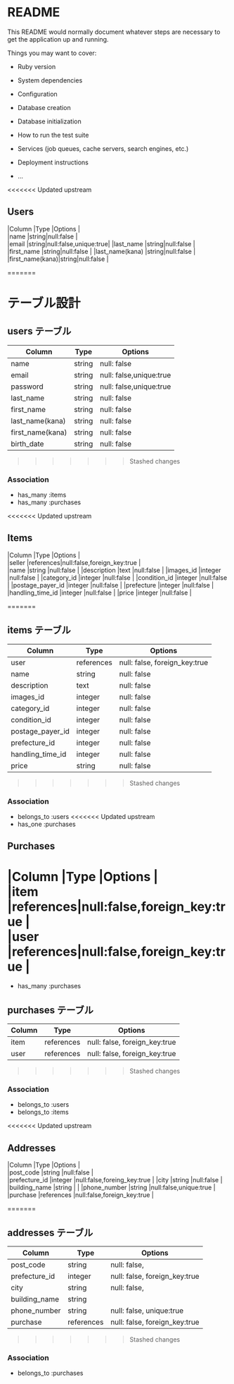 # README

This README would normally document whatever steps are necessary to get the
application up and running.

Things you may want to cover:

* Ruby version

* System dependencies

* Configuration

* Database creation

* Database initialization

* How to run the test suite

* Services (job queues, cache servers, search engines, etc.)

* Deployment instructions

* ...

<<<<<<< Updated upstream
## Users

|Column          |Type  |Options               |  
|name            |string|null:false            |  
|email           |string|null:false,unique:true|
|last_name       |string|null:false            |
|first_name      |string|null:false            |
|last_name(kana) |string|null:false            |
|first_name(kana)|string|null:false            |

=======
# テーブル設計

## users テーブル

| Column           | Type   | Options                 |
| ---------------- | ------ | ----------------------- |
| name             | string | null: false             |
| email            | string | null: false,unique:true |
| password         | string | null: false,unique:true |
| last_name        | string | null: false             |
| first_name       | string | null: false             |
| last_name(kana)  | string | null: false             |
| first_name(kana) | string | null: false             |
| birth_date       | string | null: false             |
>>>>>>> Stashed changes

### Association

- has_many :items
- has_many :purchases

<<<<<<< Updated upstream
## Items

|Column           |Type      |Options                     |  
|seller           |references|null:false,foreign_key:true |  
|name             |string    |null:false                  |
|description      |text      |null:false                  |
|images_id        |integer   |null:false                  |
|category_id      |integer   |null:false                  |
|condition_id     |integer   |null:false                  |
|postage_payer_id |integer   |null:false                  |
|prefecture       |integer   |null:false                  |
|handling_time_id |integer   |null:false                  |
|price            |integer   |null:false                  |

=======
## items テーブル

| Column           | Type       | Options                       |
| ---------------- | ---------- | ----------------------------- |
| user             | references | null: false, foreign_key:true |
| name             | string     | null: false                   |
| description      | text       | null: false                   |
| images_id        | integer    | null: false                   |
| category_id      | integer    | null: false                   |
| condition_id     | integer    | null: false                   |
| postage_payer_id | integer    | null: false                   |
| prefecture_id    | integer    | null: false                   |
| handling_time_id | integer    | null: false                   |
| price            | string     | null: false                   |
>>>>>>> Stashed changes

### Association

- belongs_to :users
<<<<<<< Updated upstream
- has_one :purchases

## Purchases

|Column |Type      |Options                     |  
|item   |references|null:false,foreign_key:true |  
|user   |references|null:false,foreign_key:true |
=======
- has_many :purchases

## purchases テーブル

| Column     | Type       | Options                       |
| ---------- | ---------- | ----------------------------- |
| item       | references | null: false, foreign_key:true |
| user       | references | null: false, foreign_key:true |
>>>>>>> Stashed changes

### Association

- belongs_to :users
- belongs_to :items

<<<<<<< Updated upstream
## Addresses

|Column        |Type       |Options                     |  
|post_code     |string     |null:false                  |  
|prefecture_id |integer    |null:false,foreing_key:true |
|city          |string     |null:false                  |
|building_name |string     |                            |
|phone_number  |string     |null:false,unique:true      |
|purchase      |references |null:false,foreign_key:true |

=======
## addresses テーブル

| Column         | Type       | Options                       |
| -------------- | ---------- | ----------------------------- |
| post_code      | string     | null: false,                  |
| prefecture_id  | integer    | null: false, foreign_key:true |
| city           | string     | null: false,                  |
| building_name  | string     |                               |
| phone_number   | string     | null: false, unique:true      |
| purchase       | references | null: false, foreign_key:true |
>>>>>>> Stashed changes

### Association

- belongs_to :purchases